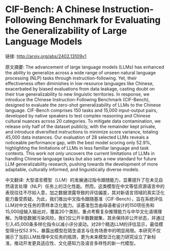 # CIF-Bench: A Chinese Instruction-Following Benchmark for Evaluating the Generalizability of Large Language Models

链接: http://arxiv.org/abs/2402.13109v1

原文摘要:
The advancement of large language models (LLMs) has enhanced the ability to
generalize across a wide range of unseen natural language processing (NLP)
tasks through instruction-following. Yet, their effectiveness often diminishes
in low-resource languages like Chinese, exacerbated by biased evaluations from
data leakage, casting doubt on their true generalizability to new linguistic
territories. In response, we introduce the Chinese Instruction-Following
Benchmark (CIF-Bench), designed to evaluate the zero-shot generalizability of
LLMs to the Chinese language. CIF-Bench comprises 150 tasks and 15,000
input-output pairs, developed by native speakers to test complex reasoning and
Chinese cultural nuances across 20 categories. To mitigate data contamination,
we release only half of the dataset publicly, with the remainder kept private,
and introduce diversified instructions to minimize score variance, totaling
45,000 data instances. Our evaluation of 28 selected LLMs reveals a noticeable
performance gap, with the best model scoring only 52.9%, highlighting the
limitations of LLMs in less familiar language and task contexts. This work not
only uncovers the current limitations of LLMs in handling Chinese language
tasks but also sets a new standard for future LLM generalizability research,
pushing towards the development of more adaptable, culturally informed, and
linguistically diverse models.

中文翻译:
大型语言模型（LLM）的发展通过指令跟随能力，显著提升了在未见自然语言处理（NLP）任务上的泛化性能。然而，这类模型在中文等低资源语言中的表现往往不尽如人意，加之数据泄露导致的评估偏差，其对新语言领域的真实泛化能力备受质疑。为此，我们推出中文指令跟随基准（CIF-Bench），旨在系统评估LLM对中文任务的零样本泛化能力。该基准包含由母语者设计的150项任务和15,000组输入输出对，覆盖20个类别，重点考察复杂推理能力与中华文化语境理解。为降低数据污染风险，我们仅公开半数数据集，其余保持非公开状态，并通过引入45,000条多样化指令以减小评分波动。对28个精选LLM的评估显示，最佳模型得分仅52.9%，暴露出模型在陌生语言与任务场景中的明显局限。本研究不仅揭示了当前LLM处理中文任务的瓶颈，更为未来模型泛化能力研究设立了新标准，推动开发更具适应性、文化感知力及语言多样性的新一代模型。
